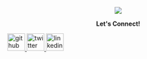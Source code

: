  
<p align="center">
  <img src="https://capsule-render.vercel.app/api?text=Hi, I'm BLARD! &animation=blink&type=waving&color=random&height=100"/>
</p>
<p align="center"><b>Let's Connect!</b></p>

<div class="container">
        <div>
          <a href="https://github.com/Blard-omu" target="_blank" class="text-decoration-none">
            <img src="./images/icons8-github-30 (1).png" class="img-fluid img-border me-3" width="40rem" alt="github">
          </a>
          <a href="https://twitter.com/Omu1peter" target="_blank" class="text-decoration-none">
            <img src="./images/icons8-twitter-50.png" class="img-fluid img-border me-3" width="40rem"  alt="twitter">
          </a>
          <a href="https://ng.linkedin.com/in/peteromu5239" target="_blank" class="text-decoration-none">
            <img src="./images/icons8-linkedin-circled-64.png" class="img-fluid img-border" width="40rem" alt="linkedin">
          </a>
        </div>
        <div>

<!--
**Blard-omu** is a FRONT-END web developer with keen intrest in building apps that solves practical problems 

- 🔭 I’m currently working on e-commerce website 
- 🌱 I’m currently learning Javascript + React
- 👯 I’m looking to collaborate on projects on e-commerce, Health or education
- 🤔 I’m looking for help with back-end to my previous projects
- 💬 Ask me about <div>code</div>
- 📫 How to reach me: Blard_dev@gmail,com
-->

